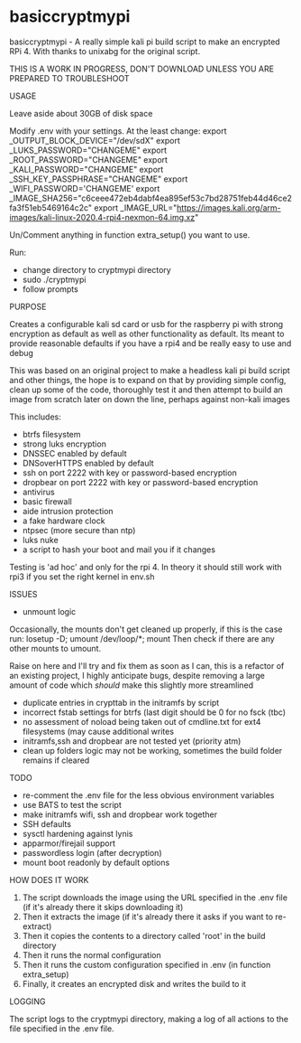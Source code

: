 # basiccryptmypi
basiccryptmypi - A really simple kali pi build script to make an encrypted RPi 4. With thanks to unixabg for the original script.

THIS IS A WORK IN PROGRESS, DON'T DOWNLOAD UNLESS YOU ARE PREPARED TO TROUBLESHOOT

USAGE

Leave aside about 30GB of disk space 

Modify .env with your settings. At the least change:
export _OUTPUT_BLOCK_DEVICE="/dev/sdX"
export _LUKS_PASSWORD="CHANGEME"
export _ROOT_PASSWORD="CHANGEME"
export _KALI_PASSWORD="CHANGEME"
export _SSH_KEY_PASSPHRASE="CHANGEME"
export _WIFI_PASSWORD='CHANGEME'
export _IMAGE_SHA256="c6ceee472eb4dabf4ea895ef53c7bd28751feb44d46ce2fa3f51eb5469164c2c"
export _IMAGE_URL="https://images.kali.org/arm-images/kali-linux-2020.4-rpi4-nexmon-64.img.xz"

Un/Comment anything in function extra_setup() you want to use.

Run: 
- change directory to cryptmypi directory
- sudo ./cryptmypi
- follow prompts

PURPOSE

Creates a configurable kali sd card or usb for the raspberry pi with strong encryption as default as well as other functionality as default.
Its meant to provide reasonable defaults if you have a rpi4 and be really easy to use and debug

This was based on an original project to make a headless kali pi build script and other things,
 the hope is to expand on that by providing simple config,
 clean up some of the code, thoroughly test it and then 
 attempt to build an image from scratch later on down the line,
  perhaps against non-kali images


This includes:
- btrfs filesystem
- strong luks encryption
- DNSSEC enabled by default
- DNSoverHTTPS enabled by default
- ssh on port 2222 with key or password-based encryption
- dropbear on port 2222 with key or password-based encryption
- antivirus
- basic firewall
- aide intrusion protection
- a fake hardware clock
- ntpsec (more secure than ntp)
- luks nuke
- a script to hash your boot and mail you if it changes

Testing is 'ad hoc' and only for the rpi 4. In theory it should still work with rpi3 if you set the right kernel in env.sh

ISSUES

- unmount logic

Occasionally, the mounts don't get cleaned up properly, if this is the case run: losetup -D; umount /dev/loop/*; mount
Then check if there are any other mounts to umount.

Raise on here and I'll try and fix them as soon as I can, this is a refactor of an existing project, 
I highly anticipate bugs, despite removing a large amount of code which *should* make this slightly more streamlined

- duplicate entries in crypttab in the initramfs by script
- incorrect fstab settings for btrfs (last digit should be 0 for no fsck (tbc)
- no assessment of noload being taken out of cmdline.txt for ext4 filesystems (may cause additional writes
- initramfs,ssh and dropbear are not tested yet (priority atm)
- clean up folders logic may not be working, sometimes the build folder remains if cleared

TODO

- re-comment the .env file for the less obvious environment variables
- use BATS to test the script
- make initramfs wifi, ssh and dropbear work together
- SSH defaults
- sysctl hardening against lynis
- apparmor/firejail support
- passwordless login (after decryption)
- mount boot readonly by default options

HOW DOES IT WORK

1. The script downloads the image using the URL specified in the .env file (if it's already there it skips downloading it)
2. Then it extracts the image (if it's already there it asks if you want to re-extract)
3. Then it copies the contents to a directory called 'root' in the build directory
4. Then it runs the normal configuration 
5. Then it runs the custom configuration specified in .env (in function extra_setup)
6. Finally, it creates an encrypted disk and writes the build to it

LOGGING

The script logs to the cryptmypi directory, making a log of all actions to the file specified in the .env file.
